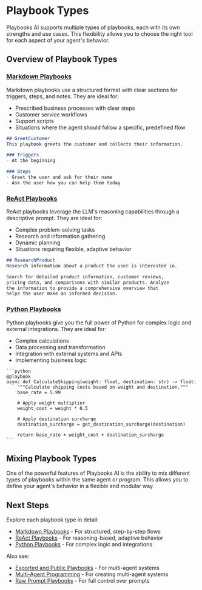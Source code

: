 # Playbook Types

Playbooks AI supports multiple types of playbooks, each with its own strengths and use cases. This flexibility allows you to choose the right tool for each aspect of your agent's behavior.

## Overview of Playbook Types

### [Markdown Playbooks](markdown-playbooks.md)

Markdown playbooks use a structured format with clear sections for triggers, steps, and notes. They are ideal for:

- Prescribed business processes with clear steps
- Customer service workflows
- Support scripts
- Situations where the agent should follow a specific, predefined flow

```markdown
## GreetCustomer
This playbook greets the customer and collects their information.

### Triggers
- At the beginning

### Steps
- Greet the user and ask for their name
- Ask the user how you can help them today
```

### [ReAct Playbooks](react-playbooks.md)

ReAct playbooks leverage the LLM's reasoning capabilities through a descriptive prompt. They are ideal for:

- Complex problem-solving tasks
- Research and information gathering
- Dynamic planning
- Situations requiring flexible, adaptive behavior

```markdown
## ResearchProduct
Research information about a product the user is interested in.

Search for detailed product information, customer reviews, 
pricing data, and comparisons with similar products. Analyze 
the information to provide a comprehensive overview that 
helps the user make an informed decision.
```

### [Python Playbooks](python-playbooks.md)

Python playbooks give you the full power of Python for complex logic and external integrations. They are ideal for:

- Complex calculations
- Data processing and transformation
- Integration with external systems and APIs
- Implementing business logic

````
```python
@playbook
async def CalculateShipping(weight: float, destination: str) -> float:
    """Calculate shipping costs based on weight and destination."""
    base_rate = 5.99
    
    # Apply weight multiplier
    weight_cost = weight * 0.5
    
    # Apply destination surcharge
    destination_surcharge = get_destination_surcharge(destination)
    
    return base_rate + weight_cost + destination_surcharge
```
````

## Mixing Playbook Types

One of the powerful features of Playbooks AI is the ability to mix different types of playbooks within the same agent or program. This allows you to define your agent's behavior in a flexible and modular way.

## Next Steps

Explore each playbook type in detail:

- [Markdown Playbooks](markdown-playbooks.md) - For structured, step-by-step flows
- [ReAct Playbooks](react-playbooks.md) - For reasoning-based, adaptive behavior
- [Python Playbooks](python-playbooks.md) - For complex logic and integrations

Also see:

- [Exported and Public Playbooks](../agents/exported-and-public-playbooks.md) - For multi-agent systems
- [Multi-Agent Programming](../agents/index.md) - For creating multi-agent systems
 - [Raw Prompt Playbooks](raw-prompt-playbooks.md) - For full control over prompts